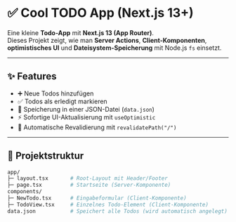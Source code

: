# ✅ Cool TODO App (Next.js 13+)

Eine kleine **Todo-App** mit **Next.js 13 (App Router)**.  
Dieses Projekt zeigt, wie man **Server Actions**, **Client-Komponenten**, **optimistisches UI** und **Dateisystem-Speicherung** mit Node.js `fs` einsetzt.

---

## ✨ Features

- ➕ Neue Todos hinzufügen
- ✅ Todos als erledigt markieren
- 💾 Speicherung in einer JSON-Datei (`data.json`)
- ⚡ Sofortige UI-Aktualisierung mit `useOptimistic`
- 🔄 Automatische Revalidierung mit `revalidatePath("/")`

---

## 📂 Projektstruktur

```bash
app/
├─ layout.tsx       # Root-Layout mit Header/Footer
├─ page.tsx         # Startseite (Server-Komponente)
components/
├─ NewTodo.tsx      # Eingabeformular (Client-Komponente)
├─ TodoView.tsx     # Einzelnes Todo-Element (Client-Komponente)
data.json           # Speichert alle Todos (wird automatisch angelegt)
```
